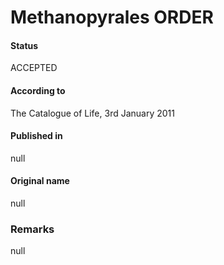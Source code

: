 # Methanopyrales ORDER

#### Status
ACCEPTED

#### According to
The Catalogue of Life, 3rd January 2011

#### Published in
null

#### Original name
null

### Remarks
null